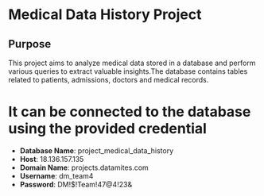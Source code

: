 # Medical Data History Project

## Purpose

This project aims to analyze medical data stored in a database and perform various queries to extract valuable insights.The database contains tables related to patients, admissions, doctors and medical records.

# It can be connected to the database using the provided credential

- **Database Name**: project_medical_data_history
- **Host**: 18.136.157.135
- **Domain Name**: projects.datamites.com
- **Username**: dm_team4
- **Password**: DM!$!Team!47@4!23&

   
